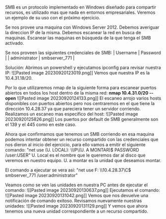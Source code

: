 SMB es un protocolo implementado en Windows diseñado para compartir recursos, es utilizado mas que nada en entornos empresariales.
Veremos un ejemplo de su uso con el próximo ejercicio.

Se nos provee una maquina con Windows Server 2012.
Debemos averiguar la direccion IP de la misma.
Debemos escanear la red en busca de maquinas.
Escanear las maquinas en búsqueda de la que tenga el SMB activado.

Se nos proveen las siguientes credenciales de SMB:
| Username | Password | | administrator | smbserver_771 |


Solución:
Abrimos un powershell y ejecutamos ipconfig para revisar nuestra IP:
![[Pasted image 20230920123019.png]]
Vemos que nuestra IP es la 10.4.31.18/20.

Por lo que utilizaremos nmap de la siguiente forma para escanear puertos abiertos en todos los host dentro de la misma red:
**nmap 10.4.31.0/20 --open**
![[Pasted image 20230920124133.png]]
El escaneo arrojo varios hosts disponibles con puertos abiertos pero nos centraremos en el  que tiene la dirección 10.4.28.37 ya que pareciera tener un servidor corriendo.
Realizamos un escaneo mas especifico del host:
![[Pasted image 20230920125826.png]]
Los puertos por default de SMB generalmente son el 139 y el 445 como en este caso.

Ahora que confirmamos que tenemos un SMB corriendo en esa maquina podemos intentar obtener un recurso compartido con las credenciales que nos dieron al inicio del ejercicio, para ello vamos a emitir el siguiente comando:
"net use (U. LOCAL): \\\\IP\\(U. A MONTAR)$ PASSWORD /user:USER"
U. Local es el nombre que le queremos dar al disco que veremos en nuestro equipo.
U. a montar es la unidad que deseamos montar.

El comando a ejecutar se vera así:
"net use F: \\\\10.4.28.37\\C$ smbserver_771 /user:administrator"

Veamos como se ven las unidades en nuestra PC antes de ejecutar el comando:
![[Pasted image 20230920130637.png]]
Ejecutamos el comando:
![[Pasted image 20230920131042.png]]
Vemos que nos devuelve una notificación de comando exitoso.
Revisamos nuevamente nuestras unidades:
![[Pasted image 20230920131129.png]]
Y vemos que ahora tenemos una nueva unidad correspondiente a un recurso compartido.
